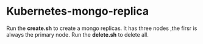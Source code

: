 # Kubernetes-mongo-replica
Run the **create.sh**		to create a mongo replicas.  It has three nodes ,the firsr is always the primary node.
Run the **delete.sh**	 to delete all.

